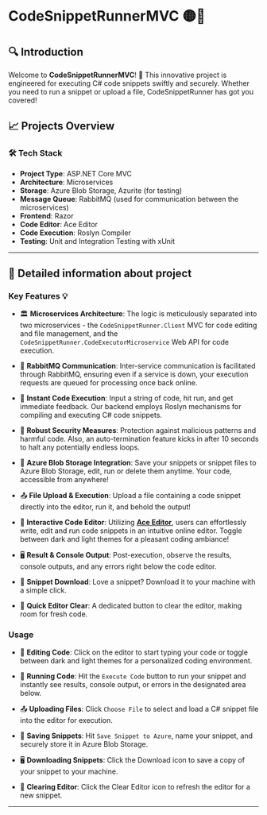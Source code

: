 # CodeSnippetRunnerMVC 🟡🚀

## 🔍 Introduction

Welcome to **CodeSnippetRunnerMVC**! 🎉 This innovative project is engineered for executing C# code snippets swiftly and securely. Whether you need to run a snippet or upload a file, CodeSnippetRunner has got you covered!

## 📈 Projects Overview

### 🛠️ Tech Stack

- **Project Type**: ASP.NET Core MVC
- **Architecture**: Microservices
- **Storage**: Azure Blob Storage, Azurite (for testing)
- **Message Queue**: RabbitMQ (used for communication between the microservices)
- **Frontend**: Razor
- **Code Editor**: Ace Editor
- **Code Execution**: Roslyn Compiler
- **Testing**: Unit and Integration Testing with xUnit

---

## 🤖 Detailed information about project

### Key Features 💡

- 🏛️ **Microservices Architecture**: The logic is meticulously separated into two microservices - the `CodeSnippetRunner.Client` MVC for code editing and file management, and the `CodeSnippetRunner.CodeExecutorMicroservice` Web API for code execution.

- 🐰 **RabbitMQ Communication**: Inter-service communication is facilitated through RabbitMQ, ensuring even if a service is down, your execution requests are queued for processing once back online.

- 🚀 **Instant Code Execution**: Input a string of code, hit run, and get immediate feedback. Our backend employs Roslyn mechanisms for compiling and executing C# code snippets.

- 🔐 **Robust Security Measures**: Protection against malicious patterns and harmful code. Also, an auto-termination feature kicks in after 10 seconds to halt any potentially endless loops.
- 💾 **Azure Blob Storage Integration**: Save your snippets or snippet files to Azure Blob Storage, edit, run or delete them anytime. Your code, accessible from anywhere!

- 📤 **File Upload & Execution**: Upload a file containing a code snippet directly into the editor, run it, and behold the output!

- 🎨 **Interactive Code Editor**: Utilizing **[Ace Editor](https://github.com/ajaxorg/ace)**, users can effortlessly write, edit and run code snippets in an intuitive online editor. Toggle between dark and light themes for a pleasant coding ambiance!

- 🖥️ **Result & Console Output**: Post-execution, observe the results, console outputs, and any errors right below the code editor.

- 💾 **Snippet Download**: Love a snippet? Download it to your machine with a simple click.

- 🧹 **Quick Editor Clear**: A dedicated button to clear the editor, making room for fresh code.

### Usage

- 📝 **Editing Code**: Click on the editor to start typing your code or toggle between dark and light themes for a personalized coding environment.

- 🚀 **Running Code**: Hit the `Execute Code` button to run your snippet and instantly see results, console output, or errors in the designated area below.

- 📤 **Uploading Files**: Click `Choose File` to select and load a C# snippet file into the editor for execution.

- 💾 **Saving Snippets**: Hit `Save Snippet to Azure`, name your snippet, and securely store it in Azure Blob Storage.

- 🖥️ **Downloading Snippets**: Click the Download icon to save a copy of your snippet to your machine.

- 🧹 **Clearing Editor**: Click the Clear Editor icon to refresh the editor for a new snippet.

---
